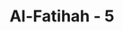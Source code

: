 ---
title: "Al-Fatihah - 5"
no: 5
arabic_no: ٥
ayah: اِيَّاكَ نَعْبُدُ وَاِيَّاكَ نَسْتَعِيْنُۗ
translation: "Hanya kepada Engkaulah kami menyembah dan hanya kepada Engkaulah kami mohon pertolongan."
tafsir: "Di dalam ayat-ayat sebelumnya disebutkan empat macam dari sifat-sifat Allah, yaitu: Pendidik seluruh alam, Maha Pengasih, Maha Penyayang, dan Yang menguasai hari pembalasan. Sifat-sifat yang disebutkan itu adalah sifat-sifat kesempurnaan yang hanya Allah saja yang mempunyainya. Sebab itu pada ayat ini Allah mengajarkan kepada hamba-Nya bahwa Allah sajalah yang patut disembah, dan kepada-Nya sajalah seharusnya manusia memohon pertolongan, dan bahwa hamba-Nya haruslah mengikrarkan yang demikian itu.\n\nIyyaka (hanya kepada Engkau). Iyyaka adalah dhamir untuk orang kedua dalam kedudukan mansub karena menjadi maf'ul bih (obyek). Dalam tata bahasa Arab maf'ul bih harus sesudah fi'il dan fa'il. Jika mendahulukan yang seharusnya diucapkan kemudian dalam Balagah menunjukkan qasr, yaitu pembatasan yang bisa diartikan \"hanya\". Jadi arti ayat ini \"Hanya kepada Engkau saja kami menyembah, dan hanya kepada Engkau saja kami mohon pertolongan\".\n\nIyyaka dalam ayat ini diulang dua kali, gunanya untuk menegaskan bahwa ibadah dan isti'anah (meminta pertolongan) itu masing-masing khusus dihadapkan kepada Allah serta untuk dapat mencapai kelezatan munajat (berbicara) dengan Allah. Karena bagi seorang hamba Allah yang menyembah dengan segenap jiwa dan raganya tak ada yang lebih nikmat dan lezat perasaannya daripada bermunajat dengan Allah.\n\nBaik juga diketahui bahwa dengan memakai iyyaka itu berarti menghadapkan pembicaraan kepada Allah, dengan maksud mengingat Allah swt, seakan-akan kita berada di hadapan-Nya, dan kepada-Nya diarahkan pembicaraan dengan khusyuk dan tawaduk. Seakan-akan kita berkata: \n\n\"Ya Allah, dzat yang wajibul wujud, Yang bersifat dengan segala sifat kesempurnaan, Yang menjaga dan memelihara seluruh alam, Yang melimpahkan rahmat dan karunia-Nya dengan berlipat ganda, Yang berkuasa di hari pembalasan, Engkau sajalah yang kami sembah, dan kepada Engkau sajalah kami minta pertolongan, karena hanya Engkau yang berhak disembah, dan hanya Engkau yang dapat menolong kami\".\n\nDengan cara seperti itu orang akan lebih khusyuk dalam menyembah Allah dan lebih tergambar kepadanya kebesaran yang disembahnya itu. Inilah yang dimaksud oleh Rasulullah dengan sabdanya:\n\n\"Engkau menyembah Allah seakan-akan engkau melihat-Nya (Riwayat al-Bukhari dan Muslim dari 'Umar bin al-Khatthab).\n\nKarena surah al-Fatihah mengandung ayat munajat (berbicara) dengan Allah menurut cara yang telah diterangkan maka hal itu merupakan rahasia diwajibkan membacanya pada tiap-tiap rakaat dalam salat, karena jiwanya ialah munajat, dengan menghadapkan diri dan memusatkan ingatan kepada Allah.\n\nNa'budu pada ayat ini didahulukan menyebutkannya daripada nasta'inu, karena menyembah Allah adalah suatu kewajiban manusia terhadap Tuhan-nya. Tetapi pertolongan dari Allah kepada hamba-Nya adalah hak hamba itu. Maka Allah mengajar hamba-Nya agar menunaikan kewajibannya lebih dahulu, sebelum ia menuntut haknya.\n\nMelihat kata-kata na'budu dan nasta'inu (kami menyembah, kami minta tolong), bukan a'budu dan asta'inu (saya menyembah dan saya minta tolong) adalah untuk memperlihatkan kelemahan manusia, tidak selayaknya manusia mengemukakan dirinya seorang saja dalam menyembah dan memohon pertolongan kepada Allah. Seakan-akan penunaian kewajiban beribadah dan permohonan pertolongan kepada Allah itu belum lagi sempurna, kecuali kalau dikerjakan bersama-sama.\n\nKedudukan Tauhid di dalam Ibadah dan Sebaliknya \n\nIbadah secara istilah ialah semua perkataan, perbuatan dan pikiran yang bertujuan untuk mencari rida Allah. Arti \"ibadah\" sebagai disebutkan di atas ialah tunduk dan berserah diri kepada Allah, yang disebabkan oleh kesadaran bahwa Allah yang menciptakan alam ini, Yang menumbuhkan, Yang mengembangkan, Yang menjaga dan memelihara serta Yang membawanya dari suatu keadaan kepada keadaan yang lain, hingga tercapai kesempurnaannya.\n\nTegasnya, ibadah itu timbulnya dari perasaan tauhid. Oleh karenanya, orang yang suka memikirkan keadaan alam ini, yang memperhatikan perjalanan bintang-bintang, kehidupan tumbuh-tumbuhan, binatang dan manusia, bahkan yang mau memperhatikan dirinya sendiri, yakinlah dia bahwa di balik alam yang zahir ada Zat yang gaib yang mengendalikan alam ini, yang bersifat dengan segala sifat kesempurnaan, yakni Dialah Yang Mahakuasa, Maha Pengasih, Maha Mengetahui dan sebagainya. Maka tumbuhlah dalam sanubarinya perasaan bersyukur dan berutang budi kepada Zat Yang Mahakuasa, Maha Pengasih dan Maha Mengetahui itu.\n\nPerasaan inilah yang menggerakkan bibirnya untuk menuturkan puji-pujian, dan yang mendorong jiwa dan raganya untuk menyembah dan merendahkan diri kepada Allah Yang Mahakuasa itu sebagai pernyataan bersyukur dan membalas budi kepada-Nya. Tetapi ada juga manusia yang tidak mau berpikir, dan selanjutnya tidak sadar akan kebesaran dan kekuasaan Allah, sering melupakan-Nya. Sebab itulah, setiap agama mensyariatkan bermacam-macam ibadah, gunanya untuk mengingatkan manusia kepada kebesaran dan kekuasaan Allah. Dengan keterangan ini terlihat bahwa tauhid dan ibadah itu saling mempengaruhi, dengan arti bahwa tauhid menumbuhkan ibadah, dan ibadah memupuk tauhid.\n\nPengaruh Ibadah terhadap Jiwa Manusia \n\nTiap-tiap ibadah yang dikerjakan karena didorong oleh perasaan yang disebutkan itu, niscaya berpengaruh kepada tabiat dan budi pekerti orang yang melakukannya. Umpamanya, orang yang melaksanakan salat karena sadar akan kebesaran dan kekuasaan Allah, dan didorong oleh perasaan bersyukur dan berutang budi kepada-Nya, akan terjauhlah dia dari perbuatan-perbuatan yang tidak baik. Dengan demikian salatnya itu akan mencegahnya dari mengerjakan perbuatan-perbuatan yang tidak baik itu, sesuai dengan firman Allah swt:\n\n\"Sesungguhnya salat itu mencegah dari (perbuatan) keji dan mungkar.\" (al-'Ankabut/29: 45)\n\nBegitu juga ibadah puasa. Ibadah ini akan menimbulkan perasaan cinta dan kasih sayang terhadap orang-orang miskin. Demikian pula seterusnya dengan ibadah-ibadah yang lain. Ibadah yang sebenarnya adalah ibadah yang ditimbulkan oleh keyakinan kepada kebesaran dan kekuasaan Allah, serta didorong oleh perasaan bersyukur kepada Allah. Ibadah yang hanya karena ikut-ikutan, atau karena memelihara tradisi yang sudah turun-temurun, bukanlah ibadah yang sebenarnya. Kendatipun seakan-akan berupa ibadah, tetapi tidak mempunyai jiwa ibadah. Tidak ubahnya seperti patung, bagaimanapun miripnya dengan manusia, tidaklah dinamai manusia. Ibadah yang semacam itu tidak ada pengaruhnya kepada tabiat dan akhlak.\n\nBerusaha, Berdoa dan Bertawakal\n\nIsti'anah (memohon pertolongan) seperti disebutkan di atas khusus dihadapkan kepada Allah, dengan arti bahwa tidak ada yang berhak dimohonkan pertolongan kecuali Allah. Pada ayat yang lain Allah menyuruh manusia untuk tolong-menolong dalam mengerjakan kebaikan.\n\nAllah berfirman:\n\n\"Dan tolong menolonglah kamu dalam (mengerjakan) kebaikan dan takwa\". (al-Ma'idah/5: 2)\n\nAdakah Pertentangan antara Dua Ayat itu? \n\nTercapainya suatu maksud, atau terlaksananya suatu pekerjaan dengan baik, tergantung kepada terpenuhinya syarat-syarat yang dibutuhkan dalam melaksanakan pekerjaan itu, dan tidak adanya rintangan-rintangan yang menghalanginya. Manusia telah diberi potensi oleh Allah, baik berupa pikiran maupun kekuatan tubuh, agar bisa mencukupkan syarat-syarat atau menolak rintangan-rintangan dalam menuju suatu maksud, atau mengerjakan suatu pekerjaan. Tetapi, ada di antara syarat-syarat itu yang manusia tidak kuasa mencukupkannya. Di samping itu, ada juga rintangan yang tidak mampu ditolaknya. Begitu pula ada di antara syarat-syarat itu atau di antara halangan-halangan itu yang tidak dapat diketahui. \n\nKendatipun menurut pikiran semua syarat yang diperlukan telah cukup, dan semua rintangan yang menghalangi telah berhasil diatasi, tetapi kadang-kadang hasil pekerjaan tidak seperti yang diharapkan. Ada hal-hal yang berada di luar batas kekuasaan dan kemampuan manusia. Itulah yang dimintakan pertolongan khusus kepada Allah. Sebaiknya, sesuatu yang masih dalam batas kekuasaan dan kemampuan, manusia disuruh tolong menolong, agar timbul pada masing-masing individu sifat saling mencintai, menghargai, dan gotong-royong.\n\nDengan perkataan lain, manusia disuruh Allah berusaha dengan sekuat tenaga, dan disuruh saling menolong, dan membantu. Di samping menjalankan ikhtiar dan usaha, dia harus pula berdoa, memohon taufik, hidayah dan ma'unah. Ini hendaknya dimohonkan khusus kepada Allah, karena hanya Dia yang kuasa memberinya. Sesudah itu semua, barulah dia bertawakal kepada-Nya.\n\nIbadah itu sendiri pun suatu pekerjaan yang berat, sebab itu haruslah dimintakan ma'unah dari Allah agar semua ibadah terlaksana sesuai dengan yang dimaksud oleh agama. Oleh karena itu, seseorang hendaknya menuturkan bahwa hanya kepada Allah sajalah kita beribadah, diikuti lagi dengan pernyataan bahwa kepada-Nya saja minta pertolongan, terutama pertolongan agar amal ibadah terlaksana sebagaimana mestinya. Ayat di atas, sebagaimana telah disebutkan, mengandung tauhid, karena beribadah semata-mata kepada Allah dan meminta ma'unah khusus kepada-Nya, adalah intisari agama, dan kesempurnaan tauhid."
---